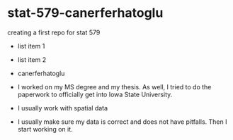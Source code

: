 # stat-579-canerferhatoglu
creating a first repo for stat 579

- list item 1
- list item 2

- canerferhatoglu
- I worked on my MS degree and my thesis. As well, I tried to do the paperwork to officially get into Iowa State University.
- I usually work with spatial data
- I usually make sure my data is correct and does not have pitfalls. Then I start working on it. 

